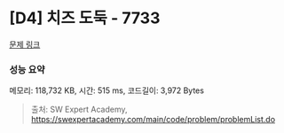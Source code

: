 # [D4] 치즈 도둑 - 7733 

[문제 링크](https://swexpertacademy.com/main/code/problem/problemDetail.do?contestProbId=AWrDOdQqRCUDFARG) 

### 성능 요약

메모리: 118,732 KB, 시간: 515 ms, 코드길이: 3,972 Bytes



> 출처: SW Expert Academy, https://swexpertacademy.com/main/code/problem/problemList.do